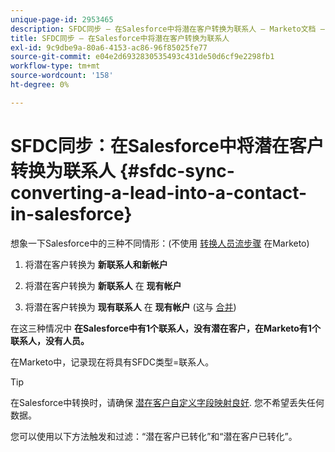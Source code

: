 ```yaml
---
unique-page-id: 2953465
description: SFDC同步 — 在Salesforce中将潜在客户转换为联系人 — Marketo文档 — 产品文档
title: SFDC同步 — 在Salesforce中将潜在客户转换为联系人
exl-id: 9c9dbe9a-80a6-4153-ac86-96f85025fe77
source-git-commit: e04e2d6932830535493c431de50d6cf9e2298fb1
workflow-type: tm+mt
source-wordcount: '158'
ht-degree: 0%

---
```


# SFDC同步：在Salesforce中将潜在客户转换为联系人 {#sfdc-sync-converting-a-lead-into-a-contact-in-salesforce}

想象一下Salesforce中的三种不同情形：(不使用 [转换人员流步骤](/help/marketo/product-docs/core-marketo-concepts/smart-campaigns/flow-actions/convert-person.md) 在Marketo)

1. 将潜在客户转换为 **新联系人和新帐户**
1. 将潜在客户转换为 **新联系人** 在 **现有帐户**

1. 将潜在客户转换为 **现有联系人** 在 **现有帐户** (这与 [合并](/help/marketo/product-docs/crm-sync/salesforce-sync/sfdc-sync-details/sfdc-sync-merging-a-lead-contact-person.md))

在这三种情况中 **在Salesforce中有1个联系人，没有潜在客户，在Marketo有1个联系人，没有人员。**

在Marketo中，记录现在将具有SFDC类型=联系人。

>[!TIP]
>
>在Salesforce中转换时，请确保 [潜在客户自定义字段映射良好](https://help.salesforce.com/apex/HTViewHelpDoc?id=customize_mapleads.htm). 您不希望丢失任何数据。

您可以使用以下方法触发和过滤：“潜在客户已转化”和“潜在客户已转化”。
